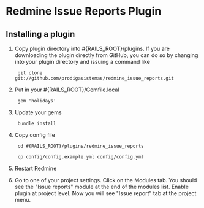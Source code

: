# Redmine Issue Reports Plugin

## Installing a plugin

1. Copy plugin directory into #{RAILS_ROOT}/plugins.
If you are downloading the plugin directly from GitHub,
you can do so by changing into your plugin directory and issuing a command like

        git clone git://github.com/prodigasistemas/redmine_issue_reports.git

2. Put in your #{RAILS_ROOT}/Gemfile.local

        gem 'holidays'

3. Update your gems
 
        bundle install

4. Copy config file

        cd #{RAILS_ROOT}/plugins/redmine_issue_reports

        cp config/config.example.yml config/config.yml

5. Restart Redmine

6. Go to one of your project settings. Click on the Modules tab.
You should see the "Issue reports" module at the end of the modules list.
Enable plugin at project level. Now you will see "Issue report" tab at the project menu.
